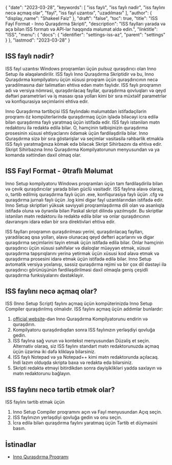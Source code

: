 {
  "date": "2023-03-28",
  "keywords": [
"iss faylı",
"iss faylı nədir",
"iss faylını necə açmaq olar",
"fayl",
"iss fayl uzantısı",
"uzadılması"
],
  "author": {
    "display_name": "Shakeel Faiz"
},
  "draft": "false",
  "toc": true,
  "title": "ISS Fayl Format - Inno Quraşdırma Skripti",
  "description": "ISS faylları yarada və aça bilən ISS formatı və API-lər haqqında məlumat əldə edin.",
  "linktitle": "ISS",
  "menu": {
    "docs": {
      "identifier": "settings-iss-az",
      "parent": "settings"
}
},
  "lastmod": "2023-03-28"
}

## ISS faylı nədir?

ISS fayl uzantısı Windows proqramları üçün pulsuz quraşdırıcı olan Inno Setup ilə əlaqələndirilir. ISS faylı Inno Quraşdırma Skriptidir və bu, Inno Quraşdırma kompilyatoru üçün xüsusi proqram üçün quraşdırıcının necə yaradılmasına dair təlimatları ehtiva edən mətn faylıdır. ISS faylı proqramın adı və versiya nömrəsi, quraşdırılacaq fayllar, quraşdırma qovluqları və qeyd dəftəri parametrləri və iş masası qısa yolları kimi bir sıra müxtəlif parametrlər və konfiqurasiya seçimlərini ehtiva edir.

Inno Quraşdırma tərtibçisi ISS faylındakı məlumatdan istifadəçilərin proqramı öz kompüterlərində quraşdırmaq üçün işlədə biləcəyi icra edilə bilən quraşdırma faylı yaratmaq üçün istifadə edir. ISS faylı istənilən mətn redaktoru ilə redaktə edilə bilər. O, həmçinin tətbiqinizin quraşdırma prosesinin xüsusi ehtiyaclarını ödəmək üçün fərdiləşdirilə bilər. Inno Quraşdırma sizə bir sıra göstərişlər və seçimlər vasitəsilə rəhbərlik etməklə ISS faylı yaratmağınıza kömək edə biləcək Skript Sihirbazını da ehtiva edir. Skript Sihirbazına Inno Quraşdırma Kompilyatorunun menyusundan və ya komanda xəttindən daxil olmaq olar.

## ISS Fayl Format - Ətraflı Məlumat

Inno Setup kompilyatoru Windows proqramları üçün tam fərdiləşdirilə bilən və çevik quraşdırıcılar yarada bilən güclü vasitədir. ISS faylına əlavə olaraq, o, tərtib edilmiş quraşdırma faylı üçün .exe, konfiqurasiya faylı üçün .cfg və quraşdırma jurnalı faylı üçün .log kimi digər fayl uzantılarından istifadə edir. Inno Setup skriptləri yüksək səviyyəli proqramlaşdırma dili olan və asanlıqla istifadə oluna və öyrənilə bilən Paskal skript dilində yazılmışdır. Bu skriptlər istənilən mətn redaktoru ilə redaktə edilə bilər və onlar quraşdırıcının davranışını idarə edən bir sıra direktivləri ehtiva edir.

ISS faylları proqramın quraşdırılması yerini, quraşdırılacaq faylları, yaradılacaq qısa yolları, əlavə olunacaq qeyd defteri açarlarını və digər quraşdırma seçimlərini təyin etmək üçün istifadə edilə bilər. Onlar həmçinin quraşdırıcı üçün xüsusi səhifələr və dialoqlar müəyyən etmək, xüsusi quraşdırma tapşırıqlarını yerinə yetirmək üçün xüsusi kod əlavə etmək və quraşdırma prosesini idarə etmək üçün istifadə edilə bilər. Inno Setup avtomatik versiya yoxlanışı, səssiz quraşdırma rejimi və bir çox dil dəstəyi ilə quraşdırıcı görünüşünün fərdiləşdirilməsi daxil olmaqla geniş çeşidli quraşdırma funksiyalarını dəstəkləyir.

## ISS faylını necə açmaq olar?

ISS (Inno Setup Script) faylını açmaq üçün kompüterinizdə Inno Setup Compiler quraşdırılmış olmalıdır. ISS faylını açmaq üçün addımlar bunlardır:

1. [official website](https://jrsoftware.org/isdl.php)-dən Inno Quraşdırma Kompilyatorunu endirin və quraşdırın.
2. Kompilyatoru quraşdırdıqdan sonra ISS faylınızın yerləşdiyi qovluğa gedin.
3. ISS faylına sağ vurun və kontekst menyusundan Düzəliş et seçin. Alternativ olaraq, siz ISS faylını standart mətn redaktorunuzda açmaq üçün üzərinə iki dəfə klikləyə bilərsiniz.
4. ISS faylı Notepad və ya Notepad++ kimi mətn redaktorunda açılacaq. İndi lazım olduqda skriptə baxa və redaktə edə bilərsiniz.
5. Skripti redaktə etməyi bitirdikdən sonra dəyişiklikləri yadda saxlayın və mətn redaktorunu bağlayın.

## ISS faylını necə tərtib etmək olar?

ISS faylını tərtib etmək üçün

1. Inno Setup Compiler proqramını açın və Fayl menyusundan Açıq seçin.  
2. ISS faylınızın yerləşdiyi qovluğa gedin və onu seçin.
3. İcra edilə bilən quraşdırma faylını yaratmaq üçün Tərtib et düyməsini basın.

## İstinadlar
* [Inno Quraşdırma Proqramı](https://jrsoftware.org/isdl.php)



